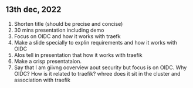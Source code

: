 ## 13th dec, 2022
1. Shorten title (should be precise and concise)
2. 30 mins presentation including demo
3. Focus on OIDC and how it works with traefk
4. Make a slide specially to explin requirements and how it works with OIDC
5. Alos tell in presentation that how it works with traefik
6. Make a crisp presentataion. 
7. Say that I am giivng ooverview aout security but focus is on OIDC. Why OIDC? How is it related to traefik? whree does it sit in the cluster and association with traefik
